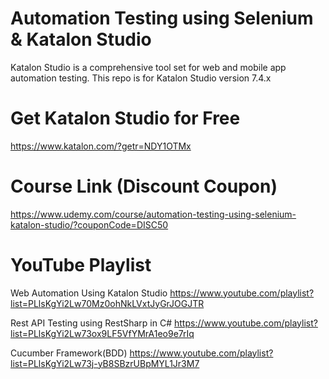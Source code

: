# Automation Testing using Selenium & Katalon Studio 

Katalon Studio is a comprehensive tool set for web and mobile app automation testing. This repo is for Katalon Studio version 7.4.x

# Get Katalon Studio for Free

https://www.katalon.com/?getr=NDY1OTMx 

# Course Link (Discount Coupon)

https://www.udemy.com/course/automation-testing-using-selenium-katalon-studio/?couponCode=DISC50

# YouTube Playlist

Web Automation Using Katalon Studio https://www.youtube.com/playlist?list=PLlsKgYi2Lw70Mz0ohNkLVxtJyGrJOGJTR

Rest API Testing using RestSharp in C# https://www.youtube.com/playlist?list=PLlsKgYi2Lw73ox9LF5VfYMrA1eo9e7rIq

Cucumber Framework(BDD) https://www.youtube.com/playlist?list=PLlsKgYi2Lw73j-yB8SBzrUBpMYL1Jr3M7
